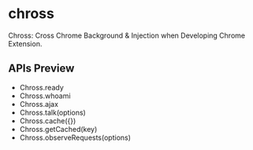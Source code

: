 # chross

Chross: Cross Chrome Background & Injection when Developing Chrome Extension.

## APIs Preview

- Chross.ready
- Chross.whoami
- Chross.ajax
- Chross.talk(options)
- Chross.cache({})
- Chross.getCached(key)
- Chross.observeRequests(options)
